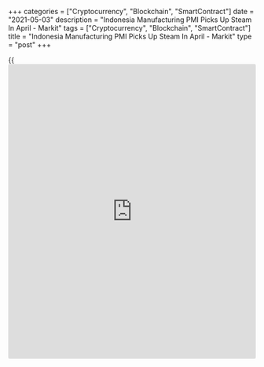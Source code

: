 +++
categories = ["Cryptocurrency", "Blockchain", "SmartContract"]
date = "2021-05-03"
description = "Indonesia Manufacturing PMI Picks Up Steam In April - Markit"
tags = ["Cryptocurrency", "Blockchain", "SmartContract"]
title = "Indonesia Manufacturing PMI Picks Up Steam In April - Markit"
type = "post"
+++

{{<iframe id="large-banner" src="https://www.bounty.group/#slide=20.0" width="100%" height="600" scrolling="no" style="border: 0px solid rgb(216, 221, 230); border-radius: 3px;">}}

The manufacturing sector in Indonesia continued to expand in April, and
at a faster pace, the latest survey from Markit Economics revealed on
Monday with a manufacturing PMI score of 54.6.

That's up from 53.2 in March and it moves further above the boom-or-bust
line of 50 that separates expansion from contraction.

New [business][1] expanded substantially, and at by far the fastest pace
since the survey began in April 2011. Firms often cited improvements in
customer demand. Moreover, total new orders were boosted by a return to
growth of new business from abroad. Exports increased for the first time
in 17 months.

With new business expanding sharply, Indonesian manufacturers also
increased their production volumes. As was the case with new orders, the
rise was the steepest on record.

There was again widespread optimism that output will continue to rise
over the coming year.

For comments and feedback [contact](https://www.playgroundfx.com/contact/): editorial@rtt[news](https://www.letsplayfx.com/blog/forex-news-website/).com

[Economic News][2]

 **What parts of the world are seeing the best (and worst) economic
performances lately? Click[here][3] to check out our [Econ Scorecard][3]
and find out! See up-to-the-moment [ranking](https://www.playgroundfx.com/blog/crypto-exchange-ranking/)s for the best and worst
performers in [GDP][4], [unemployment rate][5], [inflation][6] and much
more.**

   1. www.rtt[news](https://www.letsplayfx.com/blog/forex-news-website/).com/Content/Business.aspx
   2. www.rtt[news](https://www.letsplayfx.com/blog/forex-news-website/).com/Content/EconomicNews.aspx
   3. www.rtt[news](https://www.letsplayfx.com/blog/forex-news-website/).com/economic-scorecard/world-rank/unemployment-rate/highest-performance.aspx
   4. www.rtt[news](https://www.letsplayfx.com/blog/forex-news-website/).com/economic-scorecard/world-rank/GDP/highest-performance.aspx
   5. www.rtt[news](https://www.letsplayfx.com/blog/forex-news-website/).com/economic-scorecard/world-rank/unemployment-rate/lowest-performance.aspx
   6. www.rtt[news](https://www.letsplayfx.com/blog/forex-news-website/).com/economic-scorecard/world-rank/CPI/highest-performance.aspx